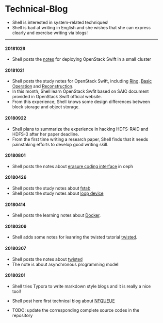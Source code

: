 # Technical-Blog

* Shell is interested in system-related techniques!
* Shell is bad at writing in English and she wishes that she can express clearly and exercise writing via blogs!

----

#### 20181029

* Shell posts the [notes](swift/distributed.md) for deploying OpenStack Swift in a small cluster

#### 20181021

* Shell posts the study notes for OpenStack Swift, including [Ring](swift/ring.md), [Basic Operation](swift/opration.md) and [Reconstruction](swift/reconstruct.md).
* In this month, Shell learn OpenStack Swfit based on SAIO document provided in OpenStack Swift official website.
* From this experience, Shell knows some design differences between block storage and object storage.

#### 20180922

* Shell plans to summarize the experience in hacking HDFS-RAID and HDFS-3 after her paper deadline.
* From the first time writing a research paper, Shell finds that it needs painstaking efforts to develop good writing skill.

#### 20180801

* Shell posts the notes about [erasure coding interface](Ceph/cephecinterface.md) in ceph

#### 20180426

* Shell posts the study notes about [fstab](LoopDevice/fstab.md)
* Shell posts the study notes about [loop device](LoopDevice/loopdevice.md)

#### 20180414

* Shell posts the learning notes about [Docker](Docker/rundocker.md).

#### 20180309

* Shell adds some notes for leanring the twisted tutorial [twisted](twisted/Twisted.md).

#### 20180307

* Shell posts the notes about [twisted](twisted/Twisted.md)
* The note is about asynchronous programming model

#### 20180201

* Shell tries Typora to write markdown style blogs and it is really a nice tool! 


* Shell post here first technical blog about [NFQUEUE](NFQUEUE/NFQUEUE.md) 
* TODO: update the corresponding complete source codes in the repository


​
